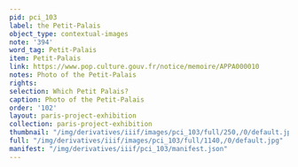 ```yaml
---
pid: pci_103
label: the Petit-Palais
object_type: contextual-images
note: '394'
word_tag: Petit-Palais
item: Petit-Palais
link: https://www.pop.culture.gouv.fr/notice/memoire/APPA000010
notes: Photo of the Petit-Palais
rights: 
selection: Which Petit Palais?
caption: Photo of the Petit-Palais
order: '102'
layout: paris-project-exhibition
collection: paris-project-exhibition
thumbnail: "/img/derivatives/iiif/images/pci_103/full/250,/0/default.jpg"
full: "/img/derivatives/iiif/images/pci_103/full/1140,/0/default.jpg"
manifest: "/img/derivatives/iiif/pci_103/manifest.json"
---
```

